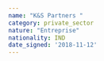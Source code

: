 ```yaml
---
name: "K&S Partners "
category: private_sector
nature: "Entreprise"
nationality: IND
date_signed: '2018-11-12'
---
```

    